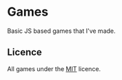 # Games
Basic JS based games that I've made.

## Licence

All games under the [MIT](https://choosealicense.com/licenses/mit/) licence.
